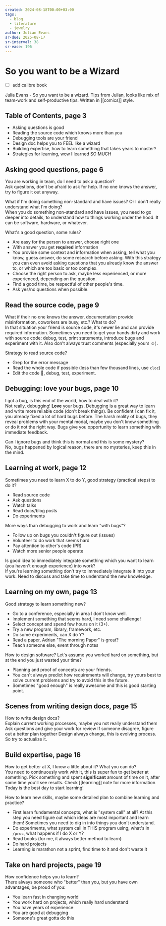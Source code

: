 ```yaml
---
created: 2024-08-18T00:00+03:00
tags:
  - blog
  - literature
  - jewelry
author: Julian Evans
sr-due: 2025-08-17
sr-interval: 38
sr-ease: 196
---
```


# So you want to be a Wizard

- [ ] add calibre book

Julia Evans - So you want to be a wizard. Tips from Julian, looks like mix of team-work and self-productive tips. Written in [[comics]] style.

## Table of Contents, page 3

- Asking questions is good
- Reading the source code which knows more than you
- Debugging tools are your friend
- Design doc helps you to FEEL like a wizard
- Building expertise, how to learn something that takes years to master?
- Strategies for learning, wow I learned SO MUCH

## Asking good questions, page 6

You are working in team, do I need to ask a question?
<br class="f">
Ask questions, don't be afraid to ask for help. If no one knows the answer, try to figure it out anyway.

What if I'm doing something non-standard and have issues? Or I don't really understand what I'm doing?
<br class="f">
When you do something non-standard and have issues, you need to go deeper into details, to understand how to things working under the hood. It can be software, hardware, or whatever.

What's a good question, some rules?
<br class="f">
- Are easy for the person to answer, choose right one
- With answer you get **required** information
- You provide some context and information when asking, tell what you know, guess answer, do some research before asking. With this strategy you can even avoid asking questions that you already know the answer to, or which are too basic or too complex.
- Choose the right person to ask, maybe less experienced, or more experienced, depending on the question.
- Find a good time, be respectful of other people's time.
- Ask yes/no questions when possible.

## Read the source code, page 9

What if their no one knows the answer, documentation provide misinformation, coworkers are busy, etc.? What to do?
<br class="f">
In that situation your friend is source code, it's newer lie and can provide required information. Sometimes you need to get your hands dirty and work with source code: debug, test, print statements, introduce bugs and experiment with it. Also don't always trust comments (especially yours ☺).

Strategy to read source code?
<br class="f">
- Grep for the error message
- Read the whole code if possible (less than few thousand lines, use `cloc`)
- Edit the code 🙊, debug, test, experiment.

## Debugging: love your bugs, page 10

I got a bug, is this end of the world, how to deal with it?
<br class="f">
Not really, debugging! **Love** your bugs. Debugging is a great way to learn and write more reliable code (don't break things). Be confident I can fix it, you already fixed a lot of hard bugs before. The harsh reality of bugs, they reveal problems with your mental modal, maybe you don't know something or do it not the right way. Bugs give you opportunity to learn something with immediate feedback.

Can I ignore bugs and think this is normal and this is some mystery?
<br class="f">
No, bugs happened by logical reason, there are no mysteries, keep this in the mind.

## Learning at work, page 12

Sometimes you need to learn X to do Y, good strategy (practical steps) to do it?
<br class="f">
- Read source code
- Ask questions
- Watch talks
- Read docs/blog posts
- Do experiments <!--SR:!2024-08-23,1,210-->

More ways than debugging to work and learn "with bugs"?
<br class="f">
- Follow up on bugs you couldn't figure out (issues)
- Volunteer to do work that seems hard
- Pay attention to other's code (PR)
- Watch more senior people operate

Is good idea to immediately integrate something which you want to learn (you haven't enough experience) into work?
<br class="f">
If you're learning something don't try to immediately integrate it into your work. Need to discuss and take time to understand the new knowledge. <!--SR:!2024-08-30,7,250-->

## Learning on my own, page 13

Good strategy to learn something new?
<br class="f">
- Go to a conference, especially in area I don't know well.
- Implement something that seems hard, I need some challenge!
- Select concept and spend few hours on it (3+).
- Try a new program, library, framework, etc.
- Do some experiments, can X do Y?
- Read a paper, Adrian "The morning Paper" is great?
- Teach someone else, event through notes

How to design software? Let's assume you worked hard on something, but at the end you just wasted your time?
<br class="f">
- Planning and proof of concepts are your friends.
- You can't always predict how requirements will change, try yours best to solve current problems and try to avoid this in the future.
- Sometimes "good enough" is really awesome and this is good starting point.

## Scenes from writing design docs, page 15

How to write design docs?
<br class="f">
Explain current working processes, maybe you not really understand them Ask questions and give your work for review If someone disagree, figure out a better plan together Design always change, this is evolving process. So try to actualize it.

## Build expertise, page 16

How to get better at X, I know a little about it? What you can do?
<br class="f">
You need to continuously work with it, this is super fun to get better at something. Pick something and spent **significant** amount of time on it, after some time you'll see results. Check [[learning]] note for more information. Today is the best day to start learning!

How to learn new skills, maybe some detailed plan to combine learning and practice?
<br class="f">
- First learn fundamental concepts, what is "system call" at all? At this step you need figure out which ideas are most important and learn them! Sometimes you need to dig in into things you don't understand.
- Do experiments, what system call in THIS program using, what's in `/proc`, what happens if I do X or Y?
- Read books (for me, it always better method to learn)
- Do hard projects
- Learning is marathon not a sprint, find time to it and don't waste it

## Take on hard projects, page 19

How confidence helps you to learn?
<br class="f">
There always someone who "better" than you, but you have own advantages, be proud of you:

- You learn fast in changing world
- You work hard on projects, which really hard understand
- You have years of experience
- You are good at debugging
- Someone's great gotta do this
